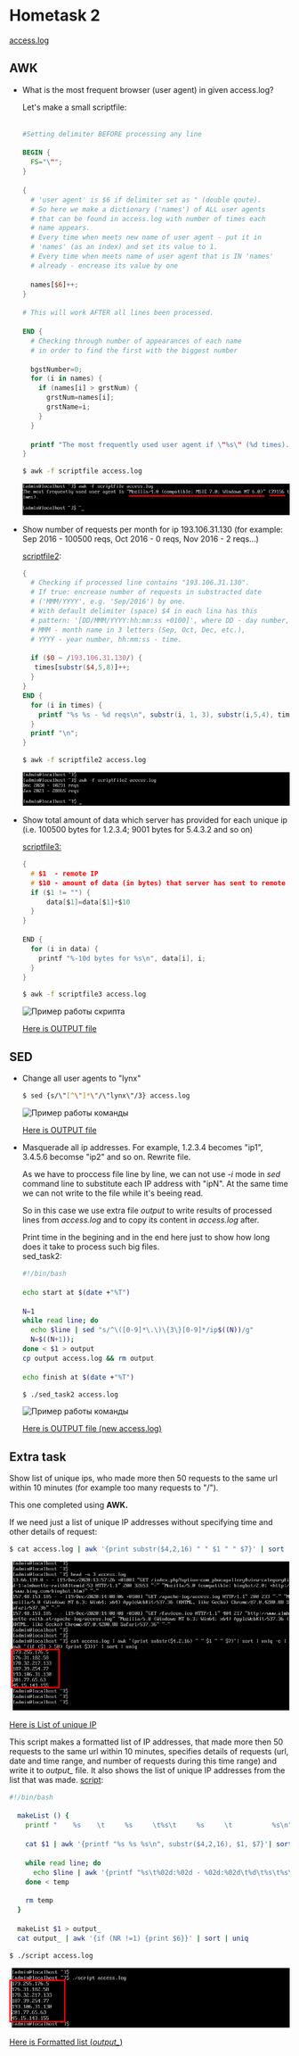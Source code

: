 # Hometask 2

[access.log](/2/access.log)

## AWK

* What is the most frequent browser (user agent) in given access.log?

  Let's make a small scriptfile:
  ```awk

  #Setting delimiter BEFORE processing any line

  BEGIN {
    FS="\"";
  }
  
  {
    # 'user agent' is $6 if delimiter set as " (double qoute).
    # So here we make a dictionary ('names') of ALL user agents 
    # that can be found in access.log with number of times each 
    # name appears.
    # Every time when meets new name of user agent - put it in 
    # 'names' (as an index) and set its value to 1.
    # Every time when meets name of user agent that is IN 'names' 
    # already - encrease its value by one

    names[$6]++;
  }

  # This will work AFTER all lines been processed.

  END {
    # Checking through number of appearances of each name 
    # in order to find the first with the biggest number

    bgstNumber=0;
    for (i in names) {
      if (names[i] > grstNum) {
        grstNum=names[i];
        grstName=i;
      }
    }

    printf "The most frequently used user agent if \"%s\" (%d times).\n\n";
  }
  ```
  ```sh
  $ awk -f scriptfile access.log
  ```
  
  ![Пример работы скрипта](/2/screenshots/taskAWK_1.png)


* Show number of requests per month for ip 193.106.31.130 (for example: Sep 2016 - 100500 reqs, Oct 2016 - 0 reqs, Nov 2016 - 2 reqs...)

  [scriptfile2](/2/scriptfile2):
  
  ```awk
  {
    # Checking if processed line contains "193.106.31.130".
    # If true: encrease number of requests in substracted date 
    # ('MMM/YYYY', e.g. 'Sep/2016') by one.
    # With default delimiter (space) $4 in each lina has this
    # pattern: '[DD/MMM/YYYY:hh:mm:ss +0100]', where DD - day number,
    # MMM - month name in 3 letters (Sep, Oct, Dec, etc.), 
    # YYYY - year number, hh:mm:ss - time.

    if ($0 ~ /193.106.31.130/) {
     times[substr($4,5,8)]++;
    }
  }
  END {
    for (i in times) {
      printf "%s %s - %d reqs\n", substr(i, 1, 3), substr(i,5,4), times[i];
    }
    printf "\n";
  }
  ```
   ```sh
  $ awk -f scriptfile2 access.log
  ```
  
  ![Пример работы скрипта](/2/screenshots/taskAWK_2.png)


* Show total amount of data which server has provided for each unique ip (i.e. 100500 bytes for 1.2.3.4; 9001 bytes for 5.4.3.2 and so on)

  [scriptfile3:](/2/scriptfile3)
  
  ```c
  {
    # $1  - remote IP
    # $10 - amount of data (in bytes) that server has sent to remote IP
    if ($1 != "") {
        data[$1]=data[$1]+$10
    }
  }
  
  END {
    for (i in data) {
      printf "%-10d bytes for %s\n", data[i], i;
    }
  }
  ```
  
    ```sh
  $ awk -f scriptfile3 access.log
  ```
  
  ![Пример работы скрипта](/2/screenshots/taskAWK_3.png)
   
  [Here is OUTPUT file](/2/AWK_task3_OUTPUT)
 
 
 ## SED 
 
  * Change all user agents to "lynx"
    
    ```sh
    $ sed {s/\"[^\"]*\"/\"lynx\"/3} access.log
    ```
    
    ![Пример работы команды](/2/screenshots/taskSED_1.png)
    
    [Here is OUTPUT file](/2/SED_task1_OUTPUT)
  
  * Masquerade all ip addresses. For example, 1.2.3.4 becomes "ip1", 3.4.5.6 becomse "ip2" and so on. Rewrite file.
  
    As we have to proccess file line by line,  we can not use *-i* mode in *sed* command line to substitute each IP address with "ipN". At the same time we can not write to the file while it's beeing read.
  
    So in this case we use extra file *output* to write results of processed lines from *access.log* and to copy its content in *access.log* after. 
  
    Print time in the begining and in the end here just to show how long does it take to process such big files.  
  sed_task2:
    ```sh 
    #!/bin/bash
   
    echo start at $(date +"%T")

    N=1
    while read line; do
      echo $line | sed "s/^\([0-9]*\.\)\{3\}[0-9]*/ip$((N))/g"
      N=$((N+1));
    done < $1 > output
    cp output access.log && rm output
    
    echo finish at $(date +"%T")
    ```
    ```sh
    $ ./sed_task2 access.log 
    ```
       
    ![Пример работы команды](/2/screenshots/taskSED_2.png)
    
    [Here is OUTPUT file (new access.log)](/SED_task2_OUTPUT)
  
  ## Extra task
  
  Show list of unique ips, who made more then 50 requests to the same url within 10 minutes (for example too many requests to "/").
  
  This one completed using **AWK.**
  
  If we need just a list of unique IP addresses without specifying time and other details of request:

  ```sh
  $ cat access.log | awk '{print substr($4,2,16) " " $1 " " $7}' | sort | uniq -c | awk '{ if ($1 > 50) {print $3}}' | sort | uniq
  ```
  
  ![Пример работы команды](/2/screenshots/task_EXTRA_1.png)
   
   [Here is List of unique IP](/2/task_EXTRA_OUTPUT_1)
  
  
  This script makes a formatted list of IP addresses, that made more then 50 requests to the same url within 10 minutes, specifies details of requests (url, date and time range, and number of requests during this time range) and write it to *output_* file. It also shows the list of unique IP addresses from the list that was made.
  [script](/2/script):
  ```sh
  #!/bin/bash

    makeList () {
      printf "    %s    \t     %s     \t%s\t     %s     \t          %s\n" "DATE" "TIME" "REQ" "IP" "URL"

      cat $1 | awk '{printf "%s %s %s\n", substr($4,2,16), $1, $7}'| sort | uniq -c | awk '{if ($1 > 50) {printf "%s %s %d %s %s\n", substr($2,1,11), substr($2,13,4), $1, $3, $4}}' > temp

      while read line; do
        echo $line | awk '{printf "%s\t%02d:%02d - %02d:%02d\t%d\t%s\t%s\n", $1, substr($2,1,2), substr($2,4,1)*10, substr($2,4,1) < 5 ? substr($2,1,2) : (substr($2,1,2) < 23 ? substr($2,1,2)+1 : 0), substr($2,4,1) < 5 ? (substr($2,4,1)+1)*10 :0, $3, $4, $5}';
      done < temp

      rm temp
    }

    makeList $1 > output_
    cat output_ | awk '{if (NR !=1) {print $6}}' | sort | uniq 
  ```
  
  ```sh
  $ ./script access.log
  ```
  ![Пример работы команды](/2/screenshots/task_EXTRA_2.png)
  
  [Here is Formatted list (*output_*)](/2/task_EXTRA_OUTPUT_2)
  
    
     
  
  
 
  
  

